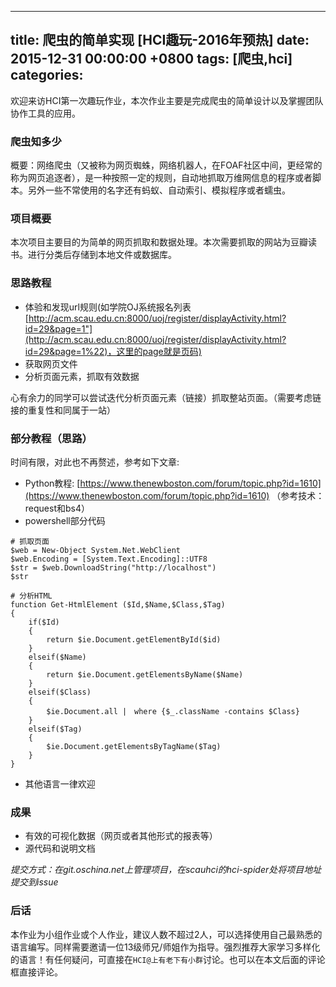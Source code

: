 
---
title: 爬虫的简单实现 [HCI趣玩-2016年预热]
date: 2015-12-31 00:00:00 +0800
tags: [爬虫,hci]
categories: 
---

欢迎来访HCI第一次趣玩作业，本次作业主要是完成爬虫的简单设计以及掌握团队协作工具的应用。

### <a name="zplldu"></a>爬虫知多少

概要：网络爬虫（又被称为网页蜘蛛，网络机器人，在FOAF社区中间，更经常的称为网页追逐者），是一种按照一定的规则，自动地抓取万维网信息的程序或者脚本。另外一些不常使用的名字还有蚂蚁、自动索引、模拟程序或者蠕虫。

<!-- more -->

### <a name="e8qska"></a>项目概要

本次项目主要目的为简单的网页抓取和数据处理。本次需要抓取的网站为豆瓣读书。进行分类后存储到本地文件或数据库。

### <a name="0t9vie"></a>思路教程

* 体验和发现url规则(如学院OJ系统报名列表[http://acm.scau.edu.cn:8000/uoj/register/displayActivity.html?id=29&page=1"](http://acm.scau.edu.cn:8000/uoj/register/displayActivity.html?id=29&page=1%22)，这里的page就是页码)
* 获取网页文件
* 分析页面元素，抓取有效数据

心有余力的同学可以尝试迭代分析页面元素（链接）抓取整站页面。（需要考虑链接的重复性和同属于一站）

### <a name="t5ckpu"></a>部分教程（思路）

时间有限，对此也不再赘述，参考如下文章:

* Python教程: [https://www.thenewboston.com/forum/topic.php?id=1610](https://www.thenewboston.com/forum/topic.php?id=1610) （参考技术：request和bs4）
* powershell部分代码

```
# 抓取页面
$web = New-Object System.Net.WebClient
$web.Encoding = [System.Text.Encoding]::UTF8
$str = $web.DownloadString("http://localhost")
$str

# 分析HTML
function Get-HtmlElement ($Id,$Name,$Class,$Tag)
{
    if($Id)
    {
        return $ie.Document.getElementById($id)
    }
    elseif($Name)
    {
        return $ie.Document.getElementsByName($Name)
    }
    elseif($Class)
    {
        $ie.Document.all |　where {$_.className -contains $Class}
    }
    elseif($Tag)
    {
        $ie.Document.getElementsByTagName($Tag)
    }
}
```

* 其他语言一律欢迎

### <a name="tudgkb"></a>成果

* 有效的可视化数据（网页或者其他形式的报表等）
* 源代码和说明文档

*提交方式：在git.oschina.net上管理项目，在scauhci的hci-spider处将项目地址提交到issue*

### <a name="u3e6wl"></a>后话

本作业为小组作业或个人作业，建议人数不超过2人，可以选择使用自己最熟悉的语言编写。同样需要邀请一位13级师兄/师姐作为指导。强烈推荐大家学习多样化的语言！有任何疑问，可直接在`HCI@上有老下有小群`讨论。也可以在本文后面的评论框直接评论。

